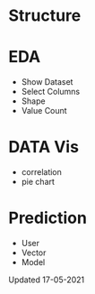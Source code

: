 # Structure

# EDA
+ Show Dataset
+ Select Columns
+ Shape
+ Value Count


# DATA Vis
+ correlation
+ pie chart


# Prediction
+ User
+ Vector
+ Model


Updated
17-05-2021
